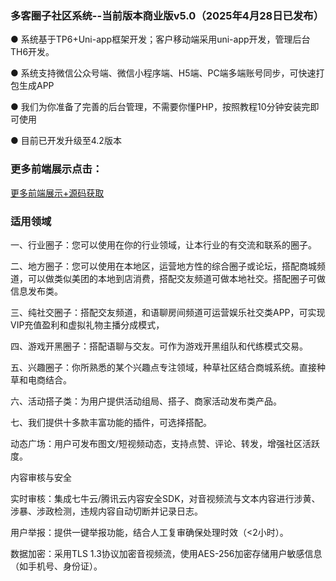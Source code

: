 ### 多客圈子社区系统--当前版本商业版v5.0（2025年4月28日已发布）  

● 系统基于TP6+Uni-app框架开发；客户移动端采用uni-app开发，管理后台TH6开发。

● 系统支持微信公众号端、微信小程序端、H5端、PC端多端账号同步，可快速打包生成APP

● 我们为你准备了完善的后台管理，不需要你懂PHP，按照教程10分钟安装完即可使用

● 目前已开发升级至4.2版本

### 更多前端展示点击：

[更多前端展示+源码获取](https://www.51duoke.cn/games/?id=8)


### 适用领域

一、行业圈子：您可以使用在你的行业领域，让本行业的有交流和联系的圈子。

二、地方圈子：您可以使用在本地区，运营地方性的综合圈子或论坛，搭配商城频道，可以做类似美团的本地到店消费，搭配交友频道可做本地社交。搭配圈子可做信息发布类。

三、纯社交圈子：搭配交友频道，和语聊房间频道可运营娱乐社交类APP，可实现VIP充值盈利和虚拟礼物主播分成模式，

四、游戏开黑圈子：搭配语聊与交友。可作为游戏开黑组队和代练模式交易。

五、兴趣圈子：你所熟悉的某个兴趣点专注领域，种草社区结合商城系统。直接种草和电商结合。

六、活动搭子类：为用户提供活动组局、搭子、商家活动发布类产品。

七、我们提供十多款丰富功能的插件，可选择搭配。

动态广场：用户可发布图文/短视频动态，支持点赞、评论、转发，增强社区活跃度。

内容审核与安全

实时审核：集成七牛云/腾讯云内容安全SDK，对音视频流与文本内容进行涉黄、涉暴、涉政检测，违规内容自动切断并记录日志。

用户举报：提供一键举报功能，结合人工复审确保处理时效（<2小时）。

数据加密：采用TLS 1.3协议加密音视频流，使用AES-256加密存储用户敏感信息（如手机号、身份证）。
